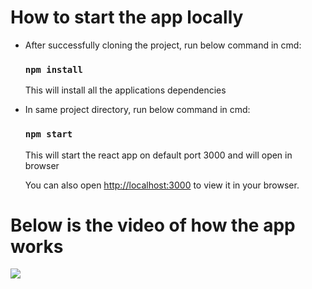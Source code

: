 # How to start the app locally

- After successfully cloning the project, run below command in cmd:
  ### `npm install`
  This will install all the applications dependencies

- In same project directory, run below command in cmd:
  ### `npm start`
  This will start the react app on default port 3000 and will open in browser
  
  You can also open [http://localhost:3000](http://localhost:3000) to view it in your browser.

# Below is the video of how the app works

![](https://github.com/abhisheksabale/draggable/blob/main/DraggableDemo.gif)
